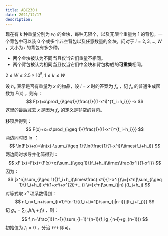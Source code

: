 ```yaml
---
title: ABC230H
date: 2021/12/17
description: 　
---
```


现在有 $k$ 种重量分别为 $w_i$ 的金块，每种无限个，以及无限个重量为 $1$ 的背包。一个背包中可以装 $0$ 个或多个非空背包以及任意数量的金块，问对于 $i=2,3,...,W$ ，大小为 $i$ 的背包有多少种。

+ 两个金块被认为不同当且仅当它们重量不相同。
+ 两个背包被认为相同当且仅当它们中金块和背包构成的**可重集**相同。

$2\leq W\leq 2.5\times 10^5,1\leq k\leq W$ 



设 $h_x$ 表示是否有重量为 $x$ 的物品，设 $i=x$ 时的答案为 $f_x$ ，记 $f_x$ 的普通生成函数为 $F(x)$ ，则有：
$$
F(x)=x\prod_{i\geq1}{\frac{1}{(1-x^i)^{f_i+h_i}}} -x
$$
这里的最后减去 $x$ 是因为 $f_x$ 的定义是非空的背包。

移项后得到：
$$
F(x)+x=x\prod_{i\geq 1}{\frac{1}{(1-x^i)^{f_i+h_i}}}
$$
两边同时取 $\ln$ ：
$$
\ln(F(x)+x)=\ln(x)-\sum_{i\geq 1}{\ln(\frac{1}{1-x^i})\times(f_i+h_i)}
$$
两边同时求导并化简得到：
$$
xF'(x)=F(x)+(F(x)+x)\sum_{i\geq 1}{(f_i+h_i)\times\frac{ix^i}{1-x^i}}
$$
因为：
$$
[x^n]\sum_{i\geq 1}{(f_i+h_i)\times\frac{ix^i}{1-x^i}}\\=[x^n]\sum_{i\geq 1}{(f_i+h_i)ix^i(1+x^i+x^{2i}+...)} \\=[x^n]\sum_{j|n} j(f_j+h_j)
$$
对等式取 $x^n$ 项系数得到：
$$
nf_n=f_n+\sum_{i=1}^{n-1}{(f_i+[i=1])\sum_{j|n-i}{j(h_j+f_j)}}
$$
记 $g_n=\sum_{i|n}{i(h_i+f_i)}$ ，则：
$$
f_n=\frac{1}{n-1}(\sum_{i=1}^{n-1}{f_ig_{n-i}+g_{n-1}})
$$
初始值为 $f_1=0$ ，分治 `fft` 即可。

